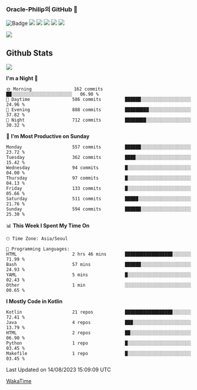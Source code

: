 ### Oracle-Philip의 GitHub 👋

![Badge](http://img.shields.io/badge/-Java-black?style=flat-square)
<img src="https://img.shields.io/badge/ -Kotlin-black?style=flat-square&logo=Kotlin&logoColor=#7F52FF"/></a>
<img src="https://img.shields.io/badge/ -Dart-black?style=flat-square&logo=Dart&logoColor=#0175C2"/></a>
<img src="https://img.shields.io/badge/ -Android-black?style=flat-square&logo=Android&logoColor=#3DDC84"/></a>
<img src="https://img.shields.io/badge/ -Flutter-black?style=flat-square&logo=Flutter&logoColor=#02569B"/></a>
<img src="https://img.shields.io/badge/ -Firebase-black?style=flat-square&logo=Firebase&logoColor=#FFCA28"/></a>

<img src="https://img.shields.io/badge/ -BLE-black?style=flat-square&logo=Bluetooth&logoColor=#0082FC"/></a>

<!--
<img src="https://img.shields.io/badge/ -STM32F103-black?style=flat-square&logo=STMicroelectronics&logoColor=#03234B"/></a>
<img src="https://img.shields.io/badge/ -Qt-black?style=flat-square&logo=Qt&logoColor=#41CD52"/></a>
-->

<!--
![Badge](http://img.shields.io/badge/-Java-black?style=flat-square)
![Badge](http://img.shields.io/badge/-Koltin-black?style=flat-square)
![Badge](http://img.shields.io/badge/-Dart-black?style=flat-square)
![Badge](http://img.shields.io/badge/-Android-black?style=flat-square)
![Badge](http://img.shields.io/badge/-Flutter-black?style=flat-square)
![Badge](http://img.shields.io/badge/-Firebase-black?style=flat-square)
-->

## Github Stats  
<div align="left"><img src="https://github-readme-stats.vercel.app/api?username=Oracle-Philip&show_icons=true&count_private=true&hide_border=true" align="center" /></div>


<!--START_SECTION:waka-->
**I'm a Night 🦉** 

```text
🌞 Morning                162 commits         ██░░░░░░░░░░░░░░░░░░░░░░░   06.90 % 
🌆 Daytime                586 commits         ██████░░░░░░░░░░░░░░░░░░░   24.96 % 
🌃 Evening                888 commits         █████████░░░░░░░░░░░░░░░░   37.82 % 
🌙 Night                  712 commits         ████████░░░░░░░░░░░░░░░░░   30.32 % 
```
📅 **I'm Most Productive on Sunday** 

```text
Monday                   557 commits         ██████░░░░░░░░░░░░░░░░░░░   23.72 % 
Tuesday                  362 commits         ████░░░░░░░░░░░░░░░░░░░░░   15.42 % 
Wednesday                94 commits          █░░░░░░░░░░░░░░░░░░░░░░░░   04.00 % 
Thursday                 97 commits          █░░░░░░░░░░░░░░░░░░░░░░░░   04.13 % 
Friday                   133 commits         █░░░░░░░░░░░░░░░░░░░░░░░░   05.66 % 
Saturday                 511 commits         █████░░░░░░░░░░░░░░░░░░░░   21.76 % 
Sunday                   594 commits         ██████░░░░░░░░░░░░░░░░░░░   25.30 % 
```


📊 **This Week I Spent My Time On** 

```text
🕑︎ Time Zone: Asia/Seoul

💬 Programming Languages: 
HTML                     2 hrs 46 mins       ██████████████████░░░░░░░   71.99 % 
Bash                     57 mins             ██████░░░░░░░░░░░░░░░░░░░   24.93 % 
YAML                     5 mins              █░░░░░░░░░░░░░░░░░░░░░░░░   02.43 % 
Other                    1 min               ░░░░░░░░░░░░░░░░░░░░░░░░░   00.65 % 
```

**I Mostly Code in Kotlin** 

```text
Kotlin                   21 repos            ██████████████████░░░░░░░   72.41 % 
Java                     4 repos             ███░░░░░░░░░░░░░░░░░░░░░░   13.79 % 
HTML                     2 repos             ██░░░░░░░░░░░░░░░░░░░░░░░   06.90 % 
Python                   1 repo              █░░░░░░░░░░░░░░░░░░░░░░░░   03.45 % 
Makefile                 1 repo              █░░░░░░░░░░░░░░░░░░░░░░░░   03.45 % 
```




 Last Updated on 14/08/2023 15:09:09 UTC
<!--END_SECTION:waka-->


<!--
**Oracle-Philip/Oracle-Philip** is a ✨ _special_ ✨ repository because its `README.md` (this file) appears on your GitHub profile.

Here are some ideas to get you started:

- 🔭 I’m currently working on ...
- 🌱 I’m currently learning ...
- 👯 I’m looking to collaborate on ...
- 🤔 I’m looking for help with ...
- 💬 Ask me about ...
- 📫 How to reach me: ...
- 😄 Pronouns: ...
- ⚡ Fun fact: ...
-->


[WakaTime](https://wakatime.com/dashboard)
